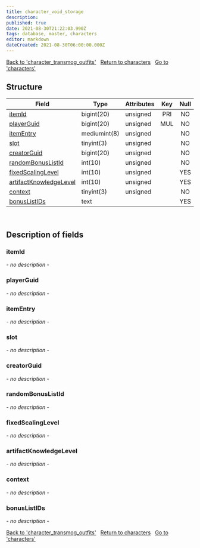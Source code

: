 ```yaml
---
title: character_void_storage
description: 
published: true
date: 2021-08-30T21:22:03.990Z
tags: database, master, characters
editor: markdown
dateCreated: 2021-08-30T06:00:00.000Z
---
```


<a href="https://trinitycore.info/de/database/master/characters/character_transmog_outfits" class="mt-5 v-btn v-btn--depressed v-btn--flat v-btn--outlined theme--light v-size--default darkblue--text text--lighten-3"><span class="v-btn__content"><i aria-hidden="true" class="v-icon notranslate v-icon--left mdi mdi-arrow-left theme--light"></i><span>Back to 'character_transmog_outfits'</span></span></a>&nbsp;&nbsp;&nbsp;<a href="https://trinitycore.info/de/database/master/characters/home" class="mt-5 v-btn v-btn--depressed v-btn--flat v-btn--outlined theme--light v-size--default darkblue--text text--lighten-3"><span class="v-btn__content"><i aria-hidden="true" class="v-icon notranslate v-icon--left mdi mdi-home-outline theme--light"></i><span>Return to characters</span></span></a>&nbsp;&nbsp;&nbsp;<a href="https://trinitycore.info/de/database/master/characters/characters" class="mt-5 v-btn v-btn--depressed v-btn--flat v-btn--outlined theme--light v-size--default darkblue--text text--lighten-3"><span class="v-btn__content"><span>Go to 'characters'</span><i aria-hidden="true" class="v-icon notranslate v-icon--right mdi mdi-arrow-right theme--light"></i></span></a>

## Structure

| Field | Type | Attributes | Key | Null | Default | Extra | Comment |
| --- | --- | --- | :---: | :---: | --- | --- | --- |
| [itemId](#itemid) | bigint(20) | unsigned | PRI | NO |  |  |  |
| [playerGuid](#playerguid) | bigint(20) | unsigned | MUL | NO |  |  |  |
| [itemEntry](#itementry) | mediumint(8) | unsigned |  | NO |  |  |  |
| [slot](#slot) | tinyint(3) | unsigned |  | NO |  |  |  |
| [creatorGuid](#creatorguid) | bigint(20) | unsigned |  | NO | 0 |  |  |
| [randomBonusListId](#randombonuslistid) | int(10) | unsigned |  | NO | 0 |  |  |
| [fixedScalingLevel](#fixedscalinglevel) | int(10) | unsigned |  | YES | 0 |  |  |
| [artifactKnowledgeLevel](#artifactknowledgelevel) | int(10) | unsigned |  | YES | 0 |  |  |
| [context](#context) | tinyint(3) | unsigned |  | NO | 0 |  |  |
| [bonusListIDs](#bonuslistids) | text |  |  | YES | NULL |  |  |
&nbsp;
## Description of fields

### itemId
*- no description -*
&nbsp;

### playerGuid
*- no description -*
&nbsp;

### itemEntry
*- no description -*
&nbsp;

### slot
*- no description -*
&nbsp;

### creatorGuid
*- no description -*
&nbsp;

### randomBonusListId
*- no description -*
&nbsp;

### fixedScalingLevel
*- no description -*
&nbsp;

### artifactKnowledgeLevel
*- no description -*
&nbsp;

### context
*- no description -*
&nbsp;

### bonusListIDs
*- no description -*
&nbsp;

<a href="https://trinitycore.info/de/database/master/characters/character_transmog_outfits" class="mt-5 v-btn v-btn--depressed v-btn--flat v-btn--outlined theme--light v-size--default darkblue--text text--lighten-3"><span class="v-btn__content"><i aria-hidden="true" class="v-icon notranslate v-icon--left mdi mdi-arrow-left theme--light"></i><span>Back to 'character_transmog_outfits'</span></span></a>&nbsp;&nbsp;&nbsp;<a href="https://trinitycore.info/de/database/master/characters/home" class="mt-5 v-btn v-btn--depressed v-btn--flat v-btn--outlined theme--light v-size--default darkblue--text text--lighten-3"><span class="v-btn__content"><i aria-hidden="true" class="v-icon notranslate v-icon--left mdi mdi-home-outline theme--light"></i><span>Return to characters</span></span></a>&nbsp;&nbsp;&nbsp;<a href="https://trinitycore.info/de/database/master/characters/characters" class="mt-5 v-btn v-btn--depressed v-btn--flat v-btn--outlined theme--light v-size--default darkblue--text text--lighten-3"><span class="v-btn__content"><span>Go to 'characters'</span><i aria-hidden="true" class="v-icon notranslate v-icon--right mdi mdi-arrow-right theme--light"></i></span></a>

